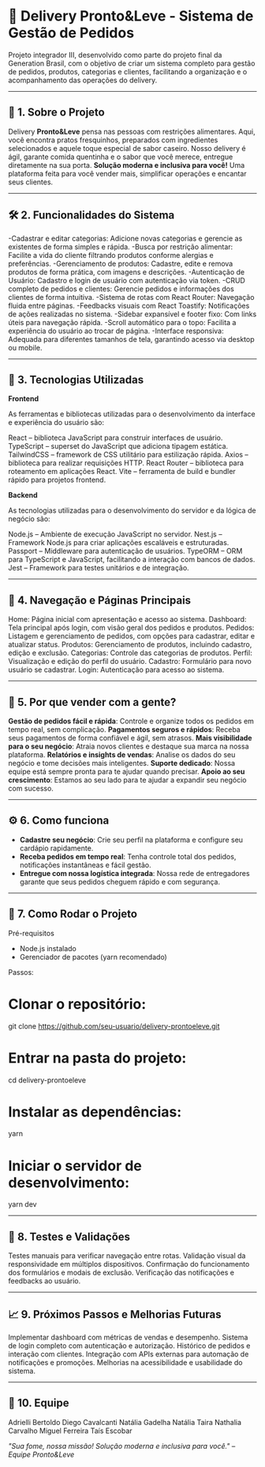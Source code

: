 # 📇 Delivery Pronto&Leve - Sistema de Gestão de Pedidos

Projeto integrador III, desenvolvido como parte do projeto final da Generation Brasil, com o objetivo de criar um sistema completo para gestão de pedidos, produtos, categorias e clientes, facilitando a organização e o acompanhamento das operações do delivery.

---

## 🧾 1. Sobre o Projeto

Delivery **Pronto&Leve** pensa nas pessoas com restrições alimentares. Aqui, você encontra pratos fresquinhos, preparados com ingredientes selecionados e aquele toque especial de sabor caseiro.
Nosso delivery é ágil, garante comida quentinha e o sabor que você merece, entregue diretamente na sua porta.
**Solução moderna e inclusiva para você!**
Uma plataforma feita para você vender mais, simplificar operações e encantar seus clientes.

---

## 🛠️ 2. Funcionalidades do Sistema

-Cadastrar e editar categorias:
Adicione novas categorias e gerencie as existentes de forma simples e rápida.
-Busca por restrição alimentar:
Facilite a vida do cliente filtrando produtos conforme alergias e preferências.
-Gerenciamento de produtos:
Cadastre, edite e remova produtos de forma prática, com imagens e descrições.
-Autenticação de Usuário:
Cadastro e login de usuário com autenticação via token.
-CRUD completo de pedidos e clientes:
Gerencie pedidos e informações dos clientes de forma intuitiva.
-Sistema de rotas com React Router:
Navegação fluida entre páginas.
-Feedbacks visuais com React Toastify:
Notificações de ações realizadas no sistema.
-Sidebar expansível e footer fixo:
Com links úteis para navegação rápida.
-Scroll automático para o topo:
Facilita a experiência do usuário ao trocar de página.
-Interface responsiva:
Adequada para diferentes tamanhos de tela, garantindo acesso via desktop ou mobile.

---

## 🧰 3. Tecnologias Utilizadas
**Frontend**

As ferramentas e bibliotecas utilizadas para o desenvolvimento da interface e experiência do usuário são:

React – biblioteca JavaScript para construir interfaces de usuário.
TypeScript – superset do JavaScript que adiciona tipagem estática.
TailwindCSS – framework de CSS utilitário para estilização rápida.
Axios – biblioteca para realizar requisições HTTP.
React Router – biblioteca para roteamento em aplicações React.
Vite – ferramenta de build e bundler rápido para projetos frontend.



**Backend**

As tecnologias utilizadas para o desenvolvimento do servidor e da lógica de negócio são:

Node.js – Ambiente de execução JavaScript no servidor.
Nest.js – Framework Node.js para criar aplicações escaláveis e estruturadas.
Passport – Middleware para autenticação de usuários.
TypeORM – ORM para TypeScript e JavaScript, facilitando a interação com bancos de dados.
Jest – Framework para testes unitários e de integração.

---

## 🧭 4. Navegação e Páginas Principais

Home: Página inicial com apresentação e acesso ao sistema.
Dashboard: Tela principal após login, com visão geral dos pedidos e produtos.
Pedidos: Listagem e gerenciamento de pedidos, com opções para cadastrar, editar e atualizar status.
Produtos: Gerenciamento de produtos, incluindo cadastro, edição e exclusão.
Categorias: Controle das categorias de produtos.
Perfil: Visualização e edição do perfil do usuário.
Cadastro: Formulário para novo usuário se cadastrar.
Login: Autenticação para acesso ao sistema.

---

## 📌 5. Por que vender com a gente?

**Gestão de pedidos fácil e rápida**:
Controle e organize todos os pedidos em tempo real, sem complicação.
**Pagamentos seguros e rápidos**:
Receba seus pagamentos de forma confiável e ágil, sem atrasos.
**Mais visibilidade para o seu negócio**:
Atraia novos clientes e destaque sua marca na nossa plataforma.
**Relatórios e insights de vendas**:
Analise os dados do seu negócio e tome decisões mais inteligentes.
**Suporte dedicado**:
Nossa equipe está sempre pronta para te ajudar quando precisar.
**Apoio ao seu crescimento**:
Estamos ao seu lado para te ajudar a expandir seu negócio com sucesso.

---

## ⚙️ 6. Como funciona

- **Cadastre seu negócio**:
Crie seu perfil na plataforma e configure seu cardápio rapidamente.
- **Receba pedidos em tempo real**:
Tenha controle total dos pedidos, notificações instantâneas e fácil gestão.
- **Entregue com nossa logística integrada**:
Nossa rede de entregadores garante que seus pedidos cheguem rápido e com segurança.

---

## 🚀 7. Como Rodar o Projeto
Pré-requisitos

- Node.js instalado
- Gerenciador de pacotes (yarn recomendado)

Passos:

# Clonar o repositório:
git clone https://github.com/seu-usuario/delivery-prontoeleve.git

# Entrar na pasta do projeto:
cd delivery-prontoeleve

# Instalar as dependências:
yarn

# Iniciar o servidor de desenvolvimento:
yarn dev

---

## 🧪 8. Testes e Validações

Testes manuais para verificar navegação entre rotas.
Validação visual da responsividade em múltiplos dispositivos.
Confirmação do funcionamento dos formulários e modais de exclusão.
Verificação das notificações e feedbacks ao usuário.

---

## 📈 9. Próximos Passos e Melhorias Futuras

Implementar dashboard com métricas de vendas e desempenho.
Sistema de login completo com autenticação e autorização.
Histórico de pedidos e interação com clientes.
Integração com APIs externas para automação de notificações e promoções.
Melhorias na acessibilidade e usabilidade do sistema.

---

## 👥 10. Equipe

Adrielli Bertoldo
Diego Cavalcanti
Natália Gadelha
Natália Taira
Nathalia Carvalho
Miguel Ferreira
Taís Escobar

*"Sua fome, nossa missão! Solução moderna e inclusiva para você." – Equipe Pronto&Leve*

